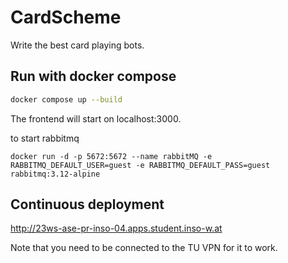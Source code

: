 # CardScheme

Write the best card playing bots.

## Run with docker compose

```bash
docker compose up --build
```

The frontend will start on localhost:3000.

to start rabbitmq

```
docker run -d -p 5672:5672 --name rabbitMQ -e RABBITMQ_DEFAULT_USER=guest -e RABBITMQ_DEFAULT_PASS=guest rabbitmq:3.12-alpine
```

## Continuous deployment

http://23ws-ase-pr-inso-04.apps.student.inso-w.at

Note that you need to be connected to the TU VPN for it to work.
